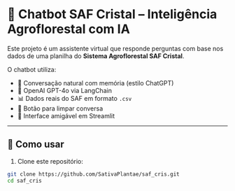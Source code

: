 # 🐝 Chatbot SAF Cristal – Inteligência Agroflorestal com IA

Este projeto é um assistente virtual que responde perguntas com base nos dados de uma planilha do **Sistema Agroflorestal SAF Cristal**.

O chatbot utiliza:
- 💬 Conversação natural com memória (estilo ChatGPT)
- 🧠 OpenAI GPT-4o via LangChain
- 📊 Dados reais do SAF em formato `.csv`
- 🧹 Botão para limpar conversa
- 🐝 Interface amigável em Streamlit

---

## 🚀 Como usar

1. Clone este repositório:
```bash
git clone https://github.com/SativaPlantae/saf_cris.git
cd saf_cris
